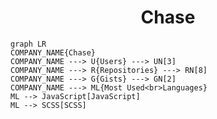 <h1 align="center">Chase</h1>

```mermaid
graph LR
COMPANY_NAME{Chase}
COMPANY_NAME ---> U{Users} ---> UN[3]
COMPANY_NAME ---> R{Repositories} ---> RN[8]
COMPANY_NAME ---> G{Gists} ---> GN[2]
COMPANY_NAME ---> ML{Most Used<br>Languages}
ML --> JavaScript[JavaScript]
ML --> SCSS[SCSS]
```
